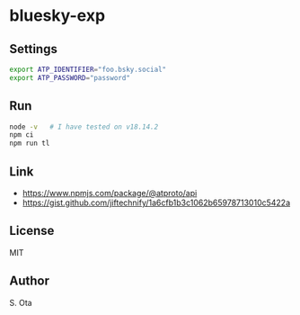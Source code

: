 # bluesky-exp

## Settings

```sh
export ATP_IDENTIFIER="foo.bsky.social"
export ATP_PASSWORD="password"
```

## Run

```sh
node -v   # I have tested on v18.14.2
npm ci
npm run tl
```

## Link

- https://www.npmjs.com/package/@atproto/api
- https://gist.github.com/jiftechnify/1a6cfb1b3c1062b65978713010c5422a

## License

MIT

## Author

S. Ota
